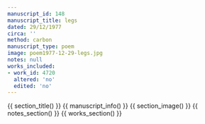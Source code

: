 ```yaml
---
manuscript_id: 148
manuscript_title: legs
dated: 29/12/1977
circa: ''
method: carbon
manuscript_type: poem
image: poem1977-12-29-legs.jpg
notes: null
works_included:
- work_id: 4720
  altered: 'no'
  edited: 'no'
---
```


{{ section_title() }}
{{ manuscript_info() }}
{{ section_image() }}
{{ notes_section() }}
{{ works_section() }}
